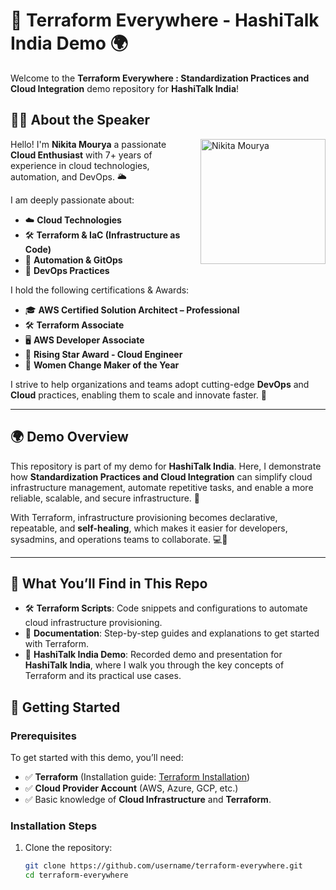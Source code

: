 # 🚀 Terraform Everywhere - HashiTalk India Demo 🌍

Welcome to the **Terraform Everywhere : Standardization Practices and Cloud Integration** demo repository for **HashiTalk India**!

## 🧑‍💻 About the Speaker

<img src="https://res.cloudinary.com/dd0fywoos/image/upload/c_thumb,w_400,g_face/v1731485495/Nikita_Mourya_HeadshotPic_mmwpy0.png" alt="Nikita Mourya" align="right" width="200" style="margin-left: 20px; margin-bottom: 10px;" />

Hello! I'm **Nikita Mourya** a passionate **Cloud Enthusiast** with 7+ years of experience in cloud technologies, automation, and DevOps. 🌥️

I am deeply passionate about:
- ☁️ **Cloud Technologies**
- 🛠️ **Terraform & IaC (Infrastructure as Code)**
- 🔄 **Automation & GitOps**
- 🚀 **DevOps Practices**

I hold the following certifications & Awards:
- 🎓 **AWS Certified Solution Architect – Professional**
- 🛠️ **Terraform Associate**
- 🖥️ **AWS Developer Associate**
- 🌟 **Rising Star Award - Cloud Engineer**
- 🌟 **Women Change Maker of the Year**

I strive to help organizations and teams adopt cutting-edge **DevOps** and **Cloud** practices, enabling them to scale and innovate faster. 🌱

---

## 🌍 Demo Overview

This repository is part of my demo for **HashiTalk India**. Here, I demonstrate how **Standardization Practices and Cloud Integration** can simplify cloud infrastructure management, automate repetitive tasks, and enable a more reliable, scalable, and secure infrastructure. 🚀

With Terraform, infrastructure provisioning becomes declarative, repeatable, and **self-healing**, which makes it easier for developers, sysadmins, and operations teams to collaborate. 💻🤝

---

## 🔧 What You’ll Find in This Repo

- 🛠️ **Terraform Scripts**: Code snippets and configurations to automate cloud infrastructure provisioning.
- 📜 **Documentation**: Step-by-step guides and explanations to get started with Terraform.
- 🎥 **HashiTalk India Demo**: Recorded demo and presentation for **HashiTalk India**, where I walk you through the key concepts of Terraform and its practical use cases.
## 🚀 Getting Started

### Prerequisites

To get started with this demo, you’ll need:
- ✅ **Terraform** (Installation guide: [Terraform Installation](https://learn.hashicorp.com/tutorials/terraform/install-cli))
- ✅ **Cloud Provider Account** (AWS, Azure, GCP, etc.)
- ✅ Basic knowledge of **Cloud Infrastructure** and **Terraform**.

### Installation Steps

1. Clone the repository:
   ```bash
   git clone https://github.com/username/terraform-everywhere.git
   cd terraform-everywhere


